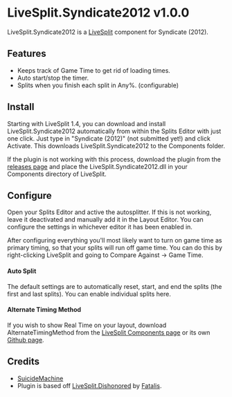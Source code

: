 ﻿LiveSplit.Syndicate2012 v1.0.0
=====================

LiveSplit.Syndicate2012 is a [LiveSplit](http://livesplit.org/) component for Syndicate (2012).

Features
--------
  * Keeps track of Game Time to get rid of loading times.
  * Auto start/stop the timer.
  * Splits when you finish each split in Any%. (configurable)

Install
-------
Starting with LiveSplit 1.4, you can download and install LiveSplit.Syndicate2012 automatically from within the Splits Editor with just one click. Just type in "Syndicate (2012)" (not submitted yet!) and click Activate. This downloads LiveSplit.Syndicate2012 to the Components folder.

If the plugin is not working with this process, download the plugin from the [releases page](https://github.com/drtchops/LiveSplit.Syndicate2012/releases) and place the LiveSplit.Syndicate2012.dll in your Components directory of LiveSplit.

Configure
---------
Open your Splits Editor and active the autosplitter. If this is not working, leave it deactivated and manually add it in the Layout Editor. You can configure the settings in whichever editor it has been enabled in.

After configuring everything you'll most likely want to turn on game time as primary timing, so that your splits will run off game time. You can do this by right-clicking LiveSplit and going to Compare Against -> Game Time.

#### Auto Split
The default settings are to automatically reset, start, and end the splits (the first and last splits). You can enable individual splits here.

#### Alternate Timing Method
If you wish to show Real Time on your layout, download AlternateTimingMethod from the [LiveSplit Components page](http://livesplit.org/components/) or its own [Github page](https://github.com/Dalet/LiveSplit.AlternateTimingMethod/releases).


Credits
-------
  * [SuicideMachine](http://twitch.tv/suicidemachine)
  * Plugin is based off [LiveSplit.Dishonored](https://github.com/fatalis/LiveSplit.Dishonored) by [Fatalis](http://twitch.tv/fatalis_).
